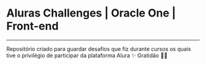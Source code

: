# Aluras Challenges | Oracle One | Front-end
---
Repositório criado para guardar desafios que fiz durante cursos os quais tive o privilégio de participar da plataforma Alura ✨
Gratidão 🙏🏼
